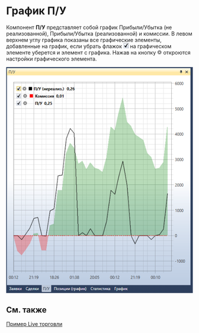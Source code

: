 # График П\/У

Компонент **П\/У** представляет собой график Прибыли\/Убытка (не реализованной), Прибыли\/Убытка (реализованной) и комиссии. В левом верхнем углу графика показаны все графические элементы, добавленные на график, если убрать флажок ![Designer Schedule 00](../images/Designer_Schedule_00.png) на графическом элементе уберется и элемент с графика. Нажав на кнопку ![Designer Schedule 01](../images/Designer_Schedule_01.png) откроются настройки графического элемента. 

![Designer Schedule PU 00](../images/Designer_Schedule_PU_00.png)

## См. также

[Пример Live торговли](Designer_Example_of_Live_trading.md)
